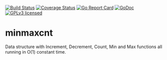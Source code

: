 [![Build Status](https://travis-ci.org/algds/minmaxcnt.svg?branch=master)](https://travis-ci.org/algds/minmaxcnt)
[![Coverage Status](https://coveralls.io/repos/github/algds/minmaxcnt/badge.svg?branch=master)](https://coveralls.io/github/algds/minmaxcnt?branch=master)
[![Go Report Card](https://goreportcard.com/badge/github.com/algds/minmaxcnt)](https://goreportcard.com/report/github.com/algds/minmaxcnt)
[![GoDoc](https://godoc.org/github.com/algds/minmaxcnt?status.svg)](https://godoc.org/github.com/algds/minmaxcnt)
[![GPLv3 licensed](https://img.shields.io/badge/license-GPLv3-blue.svg)](./LICENSE)

# minmaxcnt
Data structure with Increment, Decrement, Count, Min and Max functions all running in O(1) constant time.
